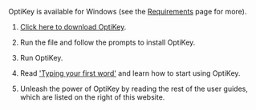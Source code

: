 OptiKey is available for Windows (see the [Requirements](https://github.com/JuliusSweetland/OptiKey/wiki/Requirements) page for more).

1. [Click here to download OptiKey](https://github.com/JuliusSweetland/OptiKey/releases/download/v1.2.3/OptiKeySetup-1.2.3.exe).

2. Run the file and follow the prompts to install OptiKey.

3. Run OptiKey.

4. Read ['Typing your first word'](https://github.com/JuliusSweetland/OptiKey/wiki/Type-your-first-word) and learn how to start using OptiKey.

5. Unleash the power of OptiKey by reading the rest of the user guides, which are listed on the right of this website.